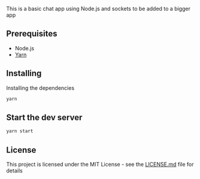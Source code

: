 This is a basic chat app using Node.js and sockets to be added to a bigger app 
## Prerequisites
* Node.js
* [Yarn](https://yarnpkg.com/en/)

## Installing

Installing the dependencies

```bash
yarn
```

## Start the dev server

```bash
yarn start
```

## License

This project is licensed under the MIT License - see the [LICENSE.md](LICENSE.txt) file for details